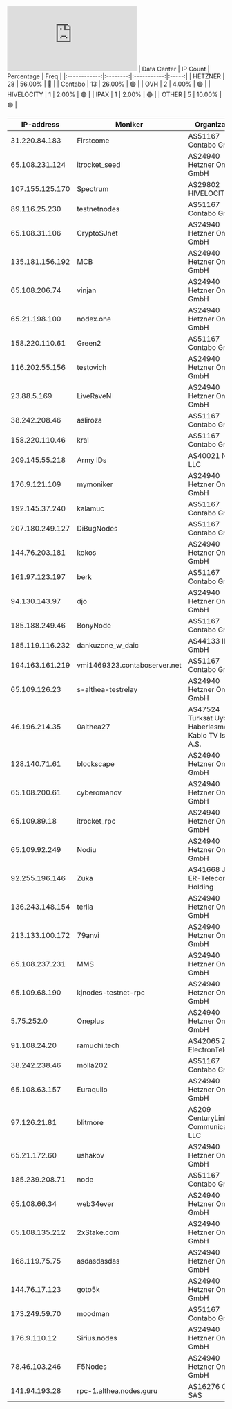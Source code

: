 ![Diagramm](https://github.com/obajay/StateSync-snapshots/blob/main/Projects/Althea/1/README.md)
| Data Center | IP Count | Percentage | Freq |
|:------------:|:--------:|:-----------:|:-----:|
| HETZNER | 28 | 56.00% | 🔴 |
| Contabo | 13 | 26.00% | 🟢 |
| OVH | 2 | 4.00% | 🟢 |
| HIVELOCITY | 1 | 2.00% | 🟢 |
| IPAX | 1 | 2.00% | 🟢 |
| OTHER | 5 | 10.00% | 🟢 |

<!-- START_TABLE -->
| IP-address | Moniker | Organization | Country | City |
|-------------|---------|---------------|---------|------|
| 31.220.84.183 | Firstcome | AS51167 Contabo GmbH | 🇩🇪 DE | Düsseldorf |
| 65.108.231.124 | itrocket_seed | AS24940 Hetzner Online GmbH | 🇫🇮 FI | Helsinki |
| 107.155.125.170 | Spectrum | AS29802 HIVELOCITY, Inc. | 🇸🇪 SE | Stockholm |
| 89.116.25.230 | testnetnodes | AS51167 Contabo GmbH | 🇩🇪 DE | Düsseldorf |
| 65.108.31.106 | CryptoSJnet | AS24940 Hetzner Online GmbH | 🇫🇮 FI | Helsinki |
| 135.181.156.192 | MCB | AS24940 Hetzner Online GmbH | 🇫🇮 FI | Tuusula |
| 65.108.206.74 | vinjan | AS24940 Hetzner Online GmbH | 🇫🇮 FI | Helsinki |
| 65.21.198.100 | nodex.one | AS24940 Hetzner Online GmbH | 🇫🇮 FI | Helsinki |
| 158.220.110.61 | Green2 | AS51167 Contabo GmbH | 🇩🇪 DE | Düsseldorf |
| 116.202.55.156 | testovich | AS24940 Hetzner Online GmbH | 🇩🇪 DE | Falkenstein |
| 23.88.5.169 | LiveRaveN | AS24940 Hetzner Online GmbH | 🇩🇪 DE | Falkenstein |
| 38.242.208.46 | asliroza | AS51167 Contabo GmbH | 🇩🇪 DE | Düsseldorf |
| 158.220.110.46 | kral | AS51167 Contabo GmbH | 🇩🇪 DE | Düsseldorf |
| 209.145.55.218 | Army IDs | AS40021 Nubes, LLC | 🇺🇸 US | St. Louis |
| 176.9.121.109 | mymoniker | AS24940 Hetzner Online GmbH | 🇩🇪 DE | Falkenstein |
| 192.145.37.240 | kalamuc | AS51167 Contabo GmbH | 🇩🇪 DE | Düsseldorf |
| 207.180.249.127 | DiBugNodes | AS51167 Contabo GmbH | 🇩🇪 DE | Nürnberg |
| 144.76.203.181 | kokos | AS24940 Hetzner Online GmbH | 🇩🇪 DE | Falkenstein |
| 161.97.123.197 | berk | AS51167 Contabo GmbH | 🇩🇪 DE | Frankfurt am Main |
| 94.130.143.97 | djo | AS24940 Hetzner Online GmbH | 🇩🇪 DE | Falkenstein |
| 185.188.249.46 | BonyNode | AS51167 Contabo GmbH | 🇩🇪 DE | Düsseldorf |
| 185.119.116.232 | dankuzone_w_daic | AS44133 IPAX GmbH | 🇦🇹 AT | Vienna |
| 194.163.161.219 | vmi1469323.contaboserver.net | AS51167 Contabo GmbH | 🇩🇪 DE | Essen |
| 65.109.126.23 | s-althea-testrelay | AS24940 Hetzner Online GmbH | 🇫🇮 FI | Helsinki |
| 46.196.214.35 | 0althea27 | AS47524 Turksat Uydu Haberlesme ve Kablo TV Isletme A.S. | 🇹🇷 TR | Gaziantep |
| 128.140.71.61 | blockscape | AS24940 Hetzner Online GmbH | 🇩🇪 DE | Nürnberg |
| 65.108.200.61 | cyberomanov | AS24940 Hetzner Online GmbH | 🇫🇮 FI | Helsinki |
| 65.109.89.18 | itrocket_rpc | AS24940 Hetzner Online GmbH | 🇫🇮 FI | Helsinki |
| 65.109.92.249 | Nodiu | AS24940 Hetzner Online GmbH | 🇫🇮 FI | Helsinki |
| 92.255.196.146 | Zuka | AS41668 JSC ER-Telecom Holding | 🇷🇺 RU | Kazan |
| 136.243.148.154 | terlia | AS24940 Hetzner Online GmbH | 🇩🇪 DE | Falkenstein |
| 213.133.100.172 | 79anvi | AS24940 Hetzner Online GmbH | 🇩🇪 DE | Nürnberg |
| 65.108.237.231 | MMS | AS24940 Hetzner Online GmbH | 🇫🇮 FI | Helsinki |
| 65.109.68.190 | kjnodes-testnet-rpc | AS24940 Hetzner Online GmbH | 🇫🇮 FI | Helsinki |
| 5.75.252.0 | Oneplus | AS24940 Hetzner Online GmbH | 🇩🇪 DE | Falkenstein |
| 91.108.24.20 | ramuchi.tech | AS42065 ZAO ElectronTelecom | 🇷🇺 RU | Saint Petersburg |
| 38.242.238.46 | molla202 | AS51167 Contabo GmbH | 🇩🇪 DE | Düsseldorf |
| 65.108.63.157 | Euraquilo | AS24940 Hetzner Online GmbH | 🇫🇮 FI | Helsinki |
| 97.126.21.81 | blitmore | AS209 CenturyLink Communications, LLC | 🇺🇸 US | Seattle |
| 65.21.172.60 | ushakov | AS24940 Hetzner Online GmbH | 🇫🇮 FI | Helsinki |
| 185.239.208.71 | node | AS51167 Contabo GmbH | 🇩🇪 DE | Düsseldorf |
| 65.108.66.34 | web34ever | AS24940 Hetzner Online GmbH | 🇫🇮 FI | Helsinki |
| 65.108.135.212 | 2xStake.com | AS24940 Hetzner Online GmbH | 🇫🇮 FI | Helsinki |
| 168.119.75.75 | asdasdasdas | AS24940 Hetzner Online GmbH | 🇩🇪 DE | Falkenstein |
| 144.76.17.123 | goto5k | AS24940 Hetzner Online GmbH | 🇩🇪 DE | Falkenstein |
| 173.249.59.70 | moodman | AS51167 Contabo GmbH | 🇩🇪 DE | Nürnberg |
| 176.9.110.12 | Sirius.nodes | AS24940 Hetzner Online GmbH | 🇩🇪 DE | Falkenstein |
| 78.46.103.246 | F5Nodes | AS24940 Hetzner Online GmbH | 🇩🇪 DE | Falkenstein |
| 141.94.193.28 | rpc-1.althea.nodes.guru | AS16276 OVH SAS | 🇫🇷 FR | Lille |

<!-- END_TABLE -->